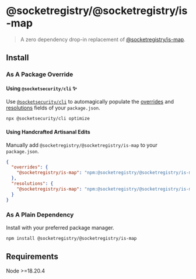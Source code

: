 # @socketregistry/@socketregistry/is-map

> A zero dependency drop-in replacement of
> [@socketregistry/is-map](https://www.npmjs.com/package/@socketregistry/is-map).

## Install

### As A Package Override

#### Using `@socketsecurity/cli` :sparkles:

Use [`@socketsecurity/cli`](https://www.npmjs.com/package/@socketsecurity/cli)
to automagically populate the
[overrides](https://docs.npmjs.com/cli/v9/configuring-npm/package-json#overrides)
and [resolutions](https://yarnpkg.com/configuration/manifest#resolutions) fields
of your `package.json`.

```sh
npx @socketsecurity/cli optimize
```

#### Using Handcrafted Artisanal Edits

Manually add `@socketregistry/@socketregistry/is-map` to your `package.json`.

```json
{
  "overrides": {
    "@socketregistry/is-map": "npm:@socketregistry/@socketregistry/is-map@^1"
  },
  "resolutions": {
    "@socketregistry/is-map": "npm:@socketregistry/@socketregistry/is-map@^1"
  }
}
```

### As A Plain Dependency

Install with your preferred package manager.

```sh
npm install @socketregistry/@socketregistry/is-map
```

## Requirements

Node &gt;=18.20.4
